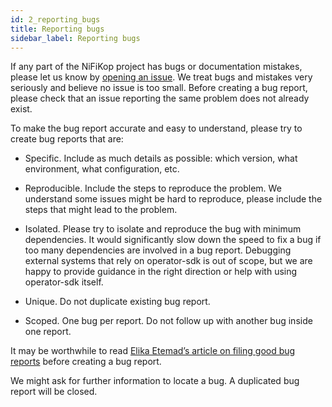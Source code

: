 ```yaml
---
id: 2_reporting_bugs
title: Reporting bugs
sidebar_label: Reporting bugs
---
```


If any part of the NiFiKop project has bugs or documentation mistakes, please let us know by [opening an issue](https://github.com/Orange-OpenSource/nifikop/issues/new). We treat bugs and mistakes very seriously and believe no issue is too small. Before creating a bug report, please check that an issue reporting the same problem does not already exist.

To make the bug report accurate and easy to understand, please try to create bug reports that are:

- Specific. Include as much details as possible: which version, what environment, what configuration, etc.

- Reproducible. Include the steps to reproduce the problem. We understand some issues might be hard to reproduce, please include the steps that might lead to the problem.

- Isolated. Please try to isolate and reproduce the bug with minimum dependencies. It would significantly slow down the speed to fix a bug if too many dependencies are involved in a bug report. Debugging external systems that rely on operator-sdk is out of scope, but we are happy to provide guidance in the right direction or help with using operator-sdk itself.

- Unique. Do not duplicate existing bug report.

- Scoped. One bug per report. Do not follow up with another bug inside one report.

It may be worthwhile to read [Elika Etemad’s article on filing good bug reports][filing-good-bugs] before creating a bug report.

We might ask for further information to locate a bug. A duplicated bug report will be closed.

[filing-good-bugs]: http://fantasai.inkedblade.net/style/talks/filing-good-bugs/